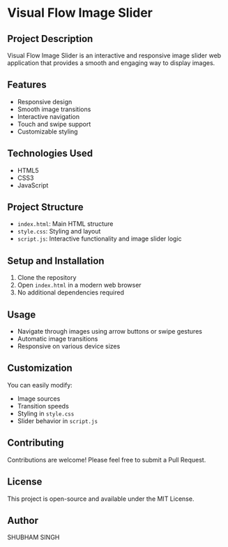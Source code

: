 # Visual Flow Image Slider

## Project Description
Visual Flow Image Slider is an interactive and responsive image slider web application that provides a smooth and engaging way to display images.

## Features
- Responsive design
- Smooth image transitions
- Interactive navigation
- Touch and swipe support
- Customizable styling

## Technologies Used
- HTML5
- CSS3
- JavaScript

## Project Structure
- `index.html`: Main HTML structure
- `style.css`: Styling and layout
- `script.js`: Interactive functionality and image slider logic

## Setup and Installation
1. Clone the repository
2. Open `index.html` in a modern web browser
3. No additional dependencies required

## Usage
- Navigate through images using arrow buttons or swipe gestures
- Automatic image transitions
- Responsive on various device sizes

## Customization
You can easily modify:
- Image sources
- Transition speeds
- Styling in `style.css`
- Slider behavior in `script.js`

## Contributing
Contributions are welcome! Please feel free to submit a Pull Request.

## License
This project is open-source and available under the MIT License.

## Author
SHUBHAM SINGH
